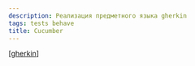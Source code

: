 ```yaml
---
description: Реализация предметного языка gherkin
tags: tests behave
title: Cucumber
---
```

[[gherkin]]

[//begin]: # "Autogenerated link references for markdown compatibility"
[gherkin]: gherkin "Gherkin"
[//end]: # "Autogenerated link references"